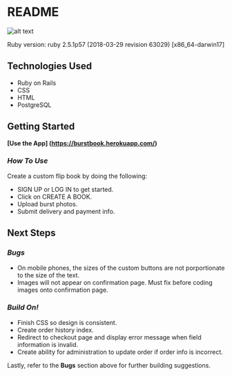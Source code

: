 # README


![alt text](https://i.imgur.com/Kv50B2s.png "Burst Book Screenshot")

Ruby version:
ruby 2.5.1p57 (2018-03-29 revision 63029) [x86_64-darwin17]

## Technologies Used

- Ruby on Rails
- CSS
- HTML
- PostgreSQL

## Getting Started

**[Use the App] (https://burstbook.herokuapp.com/)**

### *How To Use*

Create a custom flip book by doing the following:

- SIGN UP or LOG IN to get started.
- Click on CREATE A BOOK.
- Upload burst photos.
- Submit delivery and payment info.

## Next Steps

### *Bugs*

- On mobile phones, the sizes of the custom buttons are not porportionate to the size of the text.
- Images will not appear on confirmation page. Must fix before coding images onto confirmation page.

### *Build On!*

- Finish CSS so design is consistent.
- Create order history index.
- Redirect to checkout page and display error message when field information is invalid.
- Create ability for administration to update order if order info is incorrect.

Lastly, refer to the **Bugs** section above for further building suggestions.	